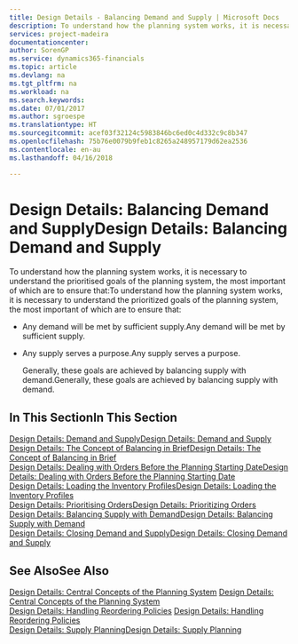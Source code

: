 ```yaml
---
title: Design Details - Balancing Demand and Supply | Microsoft Docs
description: To understand how the planning system works, it is necessary to understand the prioritised goals of the planning system, the most important of which are to ensure that any demand will be met by sufficient supply and any supply serves a purpose.
services: project-madeira
documentationcenter: 
author: SorenGP
ms.service: dynamics365-financials
ms.topic: article
ms.devlang: na
ms.tgt_pltfrm: na
ms.workload: na
ms.search.keywords: 
ms.date: 07/01/2017
ms.author: sgroespe
ms.translationtype: HT
ms.sourcegitcommit: acef03f32124c5983846bc6ed0c4d332c9c8b347
ms.openlocfilehash: 75b76e0079b9feb1c8265a248957179d62ea2536
ms.contentlocale: en-au
ms.lasthandoff: 04/16/2018

---
```

# <a name="design-details-balancing-demand-and-supply"></a><span data-ttu-id="0c7a2-103">Design Details: Balancing Demand and Supply</span><span class="sxs-lookup"><span data-stu-id="0c7a2-103">Design Details: Balancing Demand and Supply</span></span>
<span data-ttu-id="0c7a2-104">To understand how the planning system works, it is necessary to understand the prioritised goals of the planning system, the most important of which are to ensure that:</span><span class="sxs-lookup"><span data-stu-id="0c7a2-104">To understand how the planning system works, it is necessary to understand the prioritized goals of the planning system, the most important of which are to ensure that:</span></span>  

- <span data-ttu-id="0c7a2-105">Any demand will be met by sufficient supply.</span><span class="sxs-lookup"><span data-stu-id="0c7a2-105">Any demand will be met by sufficient supply.</span></span>  
- <span data-ttu-id="0c7a2-106">Any supply serves a purpose.</span><span class="sxs-lookup"><span data-stu-id="0c7a2-106">Any supply serves a purpose.</span></span>  

  <span data-ttu-id="0c7a2-107">Generally, these goals are achieved by balancing supply with demand.</span><span class="sxs-lookup"><span data-stu-id="0c7a2-107">Generally, these goals are achieved by balancing supply with demand.</span></span>  

## <a name="in-this-section"></a><span data-ttu-id="0c7a2-108">In This Section</span><span class="sxs-lookup"><span data-stu-id="0c7a2-108">In This Section</span></span>  
[<span data-ttu-id="0c7a2-109">Design Details: Demand and Supply</span><span class="sxs-lookup"><span data-stu-id="0c7a2-109">Design Details: Demand and Supply</span></span>](design-details-demand-and-supply.md)  
[<span data-ttu-id="0c7a2-110">Design Details: The Concept of Balancing in Brief</span><span class="sxs-lookup"><span data-stu-id="0c7a2-110">Design Details: The Concept of Balancing in Brief</span></span>](design-details-the-concept-of-balancing-in-brief.md)  
[<span data-ttu-id="0c7a2-111">Design Details: Dealing with Orders Before the Planning Starting Date</span><span class="sxs-lookup"><span data-stu-id="0c7a2-111">Design Details: Dealing with Orders Before the Planning Starting Date</span></span>](design-details-dealing-with-orders-before-the-planning-starting-date.md)  
[<span data-ttu-id="0c7a2-112">Design Details: Loading the Inventory Profiles</span><span class="sxs-lookup"><span data-stu-id="0c7a2-112">Design Details: Loading the Inventory Profiles</span></span>](design-details-loading-the-inventory-profiles.md)  
[<span data-ttu-id="0c7a2-113">Design Details: Prioritising Orders</span><span class="sxs-lookup"><span data-stu-id="0c7a2-113">Design Details: Prioritizing Orders</span></span>](design-details-prioritizing-orders.md)  
[<span data-ttu-id="0c7a2-114">Design Details: Balancing Supply with Demand</span><span class="sxs-lookup"><span data-stu-id="0c7a2-114">Design Details: Balancing Supply with Demand</span></span>](design-details-balancing-supply-with-demand.md)  
[<span data-ttu-id="0c7a2-115">Design Details: Closing Demand and Supply</span><span class="sxs-lookup"><span data-stu-id="0c7a2-115">Design Details: Closing Demand and Supply</span></span>](design-details-closing-demand-and-supply.md)  

## <a name="see-also"></a><span data-ttu-id="0c7a2-116">See Also</span><span class="sxs-lookup"><span data-stu-id="0c7a2-116">See Also</span></span>  
 <span data-ttu-id="0c7a2-117">[Design Details: Central Concepts of the Planning System](design-details-central-concepts-of-the-planning-system.md) </span><span class="sxs-lookup"><span data-stu-id="0c7a2-117">[Design Details: Central Concepts of the Planning System](design-details-central-concepts-of-the-planning-system.md) </span></span>  
 <span data-ttu-id="0c7a2-118">[Design Details: Handling Reordering Policies](design-details-handling-reordering-policies.md) </span><span class="sxs-lookup"><span data-stu-id="0c7a2-118">[Design Details: Handling Reordering Policies](design-details-handling-reordering-policies.md) </span></span>  
 [<span data-ttu-id="0c7a2-119">Design Details: Supply Planning</span><span class="sxs-lookup"><span data-stu-id="0c7a2-119">Design Details: Supply Planning</span></span>](design-details-supply-planning.md)

